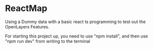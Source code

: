 # ReactMap
Using a Dummy data with a basic react ts programming to test out the OpenLayers Features.

For starting this project up, you need to use "npm install", and then use "npm run dev" from writing to the terminal
